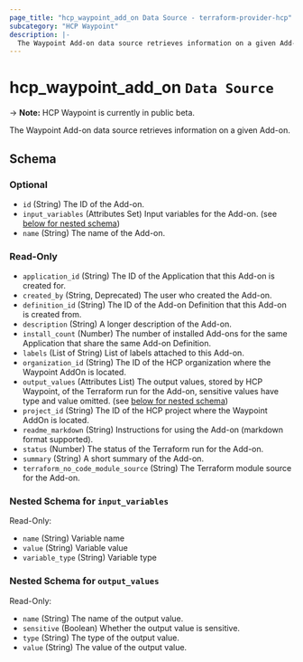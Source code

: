 ```yaml
---
page_title: "hcp_waypoint_add_on Data Source - terraform-provider-hcp"
subcategory: "HCP Waypoint"
description: |-
  The Waypoint Add-on data source retrieves information on a given Add-on.
---
```


# hcp_waypoint_add_on `Data Source`

-> **Note:** HCP Waypoint is currently in public beta.

The Waypoint Add-on data source retrieves information on a given Add-on.

<!-- schema generated by tfplugindocs -->
## Schema

### Optional

- `id` (String) The ID of the Add-on.
- `input_variables` (Attributes Set) Input variables for the Add-on. (see [below for nested schema](#nestedatt--input_variables))
- `name` (String) The name of the Add-on.

### Read-Only

- `application_id` (String) The ID of the Application that this Add-on is created for.
- `created_by` (String, Deprecated) The user who created the Add-on.
- `definition_id` (String) The ID of the Add-on Definition that this Add-on is created from.
- `description` (String) A longer description of the Add-on.
- `install_count` (Number) The number of installed Add-ons for the same Application that share the same Add-on Definition.
- `labels` (List of String) List of labels attached to this Add-on.
- `organization_id` (String) The ID of the HCP organization where the Waypoint AddOn is located.
- `output_values` (Attributes List) The output values, stored by HCP Waypoint, of the Terraform run for the Add-on, sensitive values have type and value omitted. (see [below for nested schema](#nestedatt--output_values))
- `project_id` (String) The ID of the HCP project where the Waypoint AddOn is located.
- `readme_markdown` (String) Instructions for using the Add-on (markdown format supported).
- `status` (Number) The status of the Terraform run for the Add-on.
- `summary` (String) A short summary of the Add-on.
- `terraform_no_code_module_source` (String) The Terraform module source for the Add-on.

<a id="nestedatt--input_variables"></a>
### Nested Schema for `input_variables`

Read-Only:

- `name` (String) Variable name
- `value` (String) Variable value
- `variable_type` (String) Variable type


<a id="nestedatt--output_values"></a>
### Nested Schema for `output_values`

Read-Only:

- `name` (String) The name of the output value.
- `sensitive` (Boolean) Whether the output value is sensitive.
- `type` (String) The type of the output value.
- `value` (String) The value of the output value.